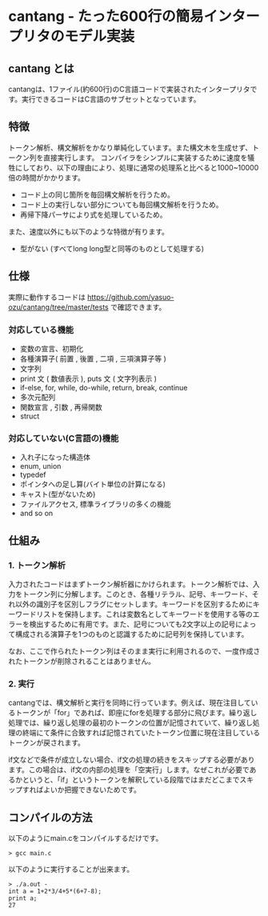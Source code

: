 # cantang - たった600行の簡易インタープリタのモデル実装

## cantang とは
cantangは、1ファイル(約600行)のC言語コードで実装されたインタープリタです。実行できるコードはC言語のサブセットとなっています。

## 特徴
トークン解析、構文解析をかなり単純化しています。また構文木を生成せず、トークン列を直接実行します。
コンパイラをシンプルに実装するために速度を犠牲にしており、以下の理由により、処理に通常の処理系と比べると1000~10000倍の時間がかかります。

- コード上の同じ箇所を毎回構文解析を行うため。
- コード上の実行しない部分についても毎回構文解析を行うため。
- 再帰下降パーサにより式を処理しているため。

また、速度以外にも以下のような特徴が有ります。

- 型がない (すべてlong long型と同等のものとして処理する)

## 仕様
実際に動作するコードは
https://github.com/yasuo-ozu/cantang/tree/master/tests
で確認できます。

### 対応している機能

- 変数の宣言、初期化
- 各種演算子( 前置 , 後置 , 二項 , 三項演算子等 )
- 文字列
- print 文 ( 数値表示 ), puts 文 ( 文字列表示 )
- if-else, for, while, do-while, return, break, continue
- 多次元配列
- 関数宣言 , 引数 , 再帰関数
- struct

### 対応していない(C言語の)機能

- 入れ子になった構造体
- enum, union
- typedef
- ポインタへの足し算(バイト単位の計算になる)
- キャスト(型がないため)
- ファイルアクセス, 標準ライブラリの多くの機能
- and so on

## 仕組み

### 1. トークン解析
入力されたコードはまずトークン解析器にかけられます。トークン解析では、入力をトークン列に分解します。このとき、各種リテラル、記号、キーワード、それ以外の識別子を区別しフラグにセットします。キーワードを区別するためにキーワードリストを保持します。これは変数名としてキーワードを使用する等のエラーを検出するために有用です。また、記号についても2文字以上の記号によって構成される演算子を1つのものと認識するために記号列を保持しています。

なお、ここで作られたトークン列はそのまま実行に利用されるので、一度作成されたトークンが削除されることはありません。

### 2. 実行
cantangでは、構文解析と実行を同時に行っています。例えば、現在注目しているトークンが「for」であれば、即座にforを処理する部分に飛びます。繰り返し処理では、繰り返し処理の最初のトークンの位置が記憶されていて、繰り返し処理の終端にて条件に合致すれば記憶されていたトークン位置に現在注目しているトークンが戻されます。

if文などで条件が成立しない場合、if文の処理の続きをスキップする必要があります。この場合は、if文の内部の処理を「空実行」します。なぜこれが必要であるかというと、「if」というトークンを解釈している段階ではまだどこまでスキップすればよいか把握できないためです。

## コンパイルの方法
以下のようにmain.cをコンパイルするだけです。
```
> gcc main.c
```

以下のように実行することが出来ます。

```
> ./a.out -
int a = 1+2*3/4+5*(6+7-8);
print a;
27
```

